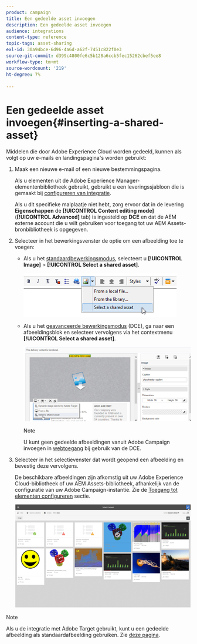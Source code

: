```yaml
---
product: campaign
title: Een gedeelde asset invoegen
description: Een gedeelde asset invoegen
audience: integrations
content-type: reference
topic-tags: asset-sharing
exl-id: 30a94bce-6d96-4a6d-a62f-7451c822f0e3
source-git-commit: d399c4800fe6c5b128a6ccb5fec15262cbef5ee8
workflow-type: tm+mt
source-wordcount: '219'
ht-degree: 7%

---
```


# Een gedeelde asset invoegen{#inserting-a-shared-asset}

Middelen die door Adobe Experience Cloud worden gedeeld, kunnen als volgt op uw e-mails en landingspagina&#39;s worden gebruikt:

1. Maak een nieuwe e-mail of een nieuwe bestemmingspagina.

   Als u elementen uit de Adobe Experience Manager-elementenbibliotheek gebruikt, gebruikt u een leveringssjabloon die is gemaakt bij [configureren van integratie](../../integrations/using/configuring-access-to-assets.md#integrating-with-aem-assets).

   Als u dit specifieke malplaatje niet hebt, zorg ervoor dat in de levering **Eigenschappen** de **[!UICONTROL Content editing mode]** (**[!UICONTROL Advanced]** tab) is ingesteld op **DCE** en dat de AEM externe account die u wilt gebruiken voor toegang tot uw AEM Assets-bronbibliotheek is opgegeven.

1. Selecteer in het bewerkingsvenster de optie om een afbeelding toe te voegen:

   * Als u het [standaardbewerkingsmodus](../../delivery/using/defining-the-email-content.md#adding-images), selecteert u **[!UICONTROL Image]** > **[!UICONTROL Select a shared asset]**.

      ![](assets/dam_insert_image_standard.png)

   * Als u het [geavanceerde bewerkingsmodus](../../web/using/about-campaign-html-editor.md) (DCE), ga naar een afbeeldingsblok en selecteer vervolgens via het contextmenu **[!UICONTROL Select a shared asset]**.

      ![](assets/dam_insert_image_dce.png)

      >[!NOTE]
      >
      >U kunt geen gedeelde afbeeldingen vanuit Adobe Campaign invoegen in [webtoegang](../../platform/using/adobe-campaign-workspace.md#console-and-web-access) bij gebruik van de DCE.

1. Selecteer in het selectievenster dat wordt geopend een afbeelding en bevestig deze vervolgens.

   De beschikbare afbeeldingen zijn afkomstig uit uw Adobe Experience Cloud-bibliotheek of uw AEM Assets-bibliotheek, afhankelijk van de configuratie van uw Adobe Campaign-instantie. Zie de [Toegang tot elementen configureren](../../integrations/using/configuring-access-to-assets.md) sectie.

   ![](assets/dam_shared_image_selection.png)

>[!NOTE]
>
>Als u de integratie met Adobe Target gebruikt, kunt u een gedeelde afbeelding als standaardafbeelding gebruiken. Zie [deze pagina](../../integrations/using/integrating-with-adobe-target.md).
